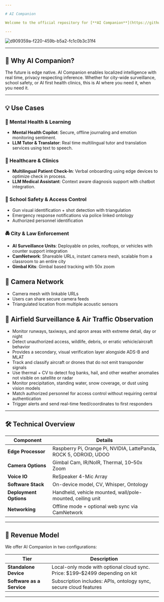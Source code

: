 ```yaml
---

# AI Companion

Welcome to the official repository for [**AI Companion**](https://github.com/caddison/AICompanion) — a revolutionary portable AI assistant integrating computer vision, multilingual AI models, and voice control, to solve real world problems across security, education, health, and automation.

---
```


![d909359a-f220-459b-b5a2-fc1c0b3c31f4](https://github.com/user-attachments/assets/b2999b3b-e889-4775-8fe4-94e0b45f5290)

---

## 🚀 Why AI Companion?

The future is edge native. AI Companion enables localized intelligence with real time, privacy respecting inference. Whether for city-wide surveillance, school safety, or AI first health clinics, this is AI where you need it, when you need it.

---

## 💡 Use Cases

### 🧠 Mental Health & Learning

* **Mental Health Copilot**: Secure, offline journaling and emotion monitoring sentiment.
* **LLM Tutor & Translator**: Real time multilingual tutor and translation services using text to speech.

### 🏥 Healthcare & Clinics

* **Multilingual Patient Check-In**: Verbal onboarding using edge devices to optimize check in process.
* **LLM Medical Assistant**: Context aware diagnosis support with chatbot integration.

### 🏫 School Safety & Access Control

* Gun visual identification + shot detection with triangulation
* Emergency response notifications via police linked ontology
* Authorized personnel identification
  
### 🚔 City & Law Enforcement

* **AI Surveillance Units**: Deployable on poles, rooftops, or vehicles with counter support integration
* **CamNetwork**: Shareable URLs, instant camera mesh, scalable from a classroom to an entire city
* **Gimbal Kits**: Gimbal based tracking with 50x zoom

## 📡 Camera Network

* Camera mesh with linkable URLs
* Users can share secure camera feeds
* Triangulated location from multiple acoustic sensors

## 🔎 Airfield Surveillance & Air Traffic Observation
* Monitor runways, taxiways, and apron areas with extreme detail, day or night
* Detect unauthorized access, wildlife, debris, or erratic vehicle/aircraft behavior
* Provides a secondary, visual verification layer alongside ADS-B and MLAT
* Track and classify aircraft or drones that do not emit transponder signals
* Use thermal + CV to detect fog banks, hail, and other weather anomalies not visible on satellite or radar
* Monitor precipitation, standing water, snow coverage, or dust using vision models
* Match authorized personnel for access control without requiring central authentication
* Trigger alerts and send real-time feed/coordinates to first responders

---

## 🛠️ Technical Overview

| Component              | Details                                                                 |
| ---------------------- | ----------------------------------------------------------------------- |
| **Edge Processor**     | Raspberry Pi, Orange Pi, NVIDIA, LattePanda, ROCK 5, ODROID, UDOO       |
| **Camera Options**     | Gimbal Cam, IR/NoIR, Thermal, 10–50x Zoom                               |
| **Voice IO**           | ReSpeaker 4-Mic Array                                               |
| **Software Stack**     | On-device model, CV, Whisper, Ontology                                  |
| **Deployment Options** | Handheld, vehicle mounted, wall/pole-mounted, ceiling unit              |
| **Networking**         | Offline mode + optional web sync via CamNetwork                         |

---

## 💼 Revenue Model

We offer AI Companion in two configurations:

| Tier                                   | Description                                                                         |
| -------------------------------------- | ----------------------------------------------------------------------------------- |
| **Standalone Device**                  | Local-only mode with optional cloud sync. Price: \$199–\$2499 depending on kit      |
| **Software as a Service**              | Subscription includes: APIs, ontology sync, secure cloud features                   |

---

